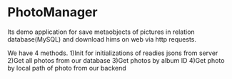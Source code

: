 # PhotoManager
Its demo application for save metaobjects of pictures in relation database(MySQL)
and download hims on web via http requests.

We have 4 methods. 
1)Init for initializations of readies jsons from server
2)Get all photos from our database
3)Get photos by album ID
4)Get photo by local path of photo from our backend
